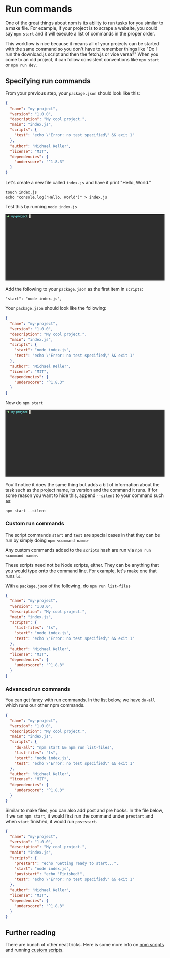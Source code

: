 Run commands
============

One of the great things about npm is its ability to run tasks for you similar to a make file. For example, if your project is to scrape a website, you could say `npm start` and it will execute a list of commands in the proper order.

This workflow is nice because it means all of your projects can be started with the same command so you don't have to remember things like "Do I run the download.js script and then the fetch.js or vice versa?" When you come to an old project, it can follow consistent conventions like `npm start` or `npm run dev`.

## Specifying run commands

From your previous step, your `package.json` should look like this:

```json
{
  "name": "my-project",
  "version": "1.0.0",
  "description": "My cool project.",
  "main": "index.js",
  "scripts": {
    "test": "echo \"Error: no test specified\" && exit 1"
  },
  "author": "Michael Keller",
  "license": "MIT",
  "dependencies": {
    "underscore": "^1.8.3"
  }
}
```

Let's create a new file called `index.js` and have it print "Hello, World."

```shell
touch index.js
echo "console.log('Hello, World')" > index.js
```

Test this by running `node index.js`

![hello, world](../assets/hello-world.gif)

Add the following to your `package.json` as the first item in `scripts`:

```
"start": "node index.js",
```

Your `package.json` should look like the following:

```json
{
  "name": "my-project",
  "version": "1.0.0",
  "description": "My cool project.",
  "main": "index.js",
  "scripts": {
    "start": "node index.js",
    "test": "echo \"Error: no test specified\" && exit 1"
  },
  "author": "Michael Keller",
  "license": "MIT",
  "dependencies": {
    "underscore": "^1.8.3"
  }
}
```

Now do `npm start`

![npm start](../assets/npm-start.gif)

You'll notice it does the same thing but adds a bit of information about the task such as the project name, its version and the command it runs. If for some reason you want to hide this, append `--silent` to your command such as:

```shell
npm start --silent
```

### Custom run commands

The script commands `start` and `test` are special cases in that they can be run by simply doing `npm <command name>`

Any custom commands added to the `scripts` hash are run via `npm run <command name>`.

These scripts need not be Node scripts, either. They can be anything that you would type onto the command line. For example, let's make one that runs `ls`.

With a `package.json` of the following, do `npm run list-files`

```json
{
  "name": "my-project",
  "version": "1.0.0",
  "description": "My cool project.",
  "main": "index.js",
  "scripts": {
    "list-files": "ls",
    "start": "node index.js",
    "test": "echo \"Error: no test specified\" && exit 1"
  },
  "author": "Michael Keller",
  "license": "MIT",
  "dependencies": {
    "underscore": "^1.8.3"
  }
}
```

### Advanced run commands

You can get fancy with run commands. In the list below, we have `do-all` which runs our other npm commands.

```json
{
  "name": "my-project",
  "version": "1.0.0",
  "description": "My cool project.",
  "main": "index.js",
  "scripts": {
    "do-all": "npm start && npm run list-files",
    "list-files": "ls",
    "start": "node index.js",
    "test": "echo \"Error: no test specified\" && exit 1"
  },
  "author": "Michael Keller",
  "license": "MIT",
  "dependencies": {
    "underscore": "^1.8.3"
  }
}
```

Similar to make files, you can also add post and pre hooks. In the file below, if we ran `npm start`, it would first run the command under `prestart` and when `start` finished, it would run `poststart`.

```json
{
  "name": "my-project",
  "version": "1.0.0",
  "description": "My cool project.",
  "main": "index.js",
  "scripts": {
    "prestart": "echo 'Getting ready to start...",
    "start": "node index.js",
    "poststart": "echo 'Finished!",
    "test": "echo \"Error: no test specified\" && exit 1"
  },
  "author": "Michael Keller",
  "license": "MIT",
  "dependencies": {
    "underscore": "^1.8.3"
  }
}
```

## Further reading

There are bunch of other neat tricks. Here is some more info on [npm scripts](https://docs.npmjs.com/misc/scripts) and running [custom scripts](https://docs.npmjs.com/cli/run-script).
